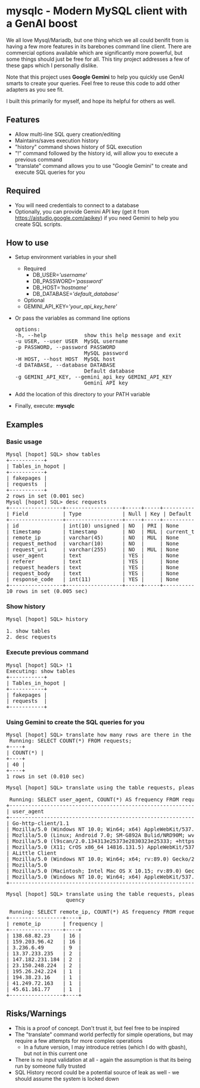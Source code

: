 # mysqlc - Modern MySQL client with a GenAI boost

We all love Mysql/Mariadb, but one thing which we all could benifit from is having a few more features in its barebones command line client. There are commercial options available which are significantly more powerful, but some things should just be free for all.  This tiny project addresses a few of these gaps which I personally dislike.

Note that this project uses **Google Gemini** to help you quickly use GenAI smarts to create your queries. Feel free to reuse this code to add other adapters as you see fit.

I built this primarily for myself, and hope its helpful for others as well.

## Features
* Allow multi-line SQL query creation/editing
* Maintains/saves execution history
* "history" command shows history of SQL execution
* "!" command followed by the history id, will allow you to execute a previous command
* "translate" command allows you to use "Google Gemini" to create and execute SQL queries for you

## Required
* You will need credentials to connect to a database
* Optionally, you can provide Gemini API key (get it from https://aistudio.google.com/apikey) if you need Gemini to help you create SQL scripts. 

## How to use
* Setup environment variables in your shell
  * Required
    * DB_USER=*'username'*
    * DB_PASSWORD=*'password'*
    * DB_HOST=*'hostname'*
    * DB_DATABASE=*'default_database'* 
  * Optional
  * GEMINI_API_KEY=*'your_api_key_here'*

* Or pass the variables as command line options
  <pre>
  options:
  -h, --help            show this help message and exit
  -u USER, --user USER  MySQL username
  -p PASSWORD, --password PASSWORD
                        MySQL password
  -H HOST, --host HOST  MySQL host
  -d DATABASE, --database DATABASE
                        Default database
  -g GEMINI_API_KEY, --gemini_api_key GEMINI_API_KEY
                        Gemini API key
  </pre>

* Add the location of this directory to your PATH variable

* Finally, execute: **mysqlc** 

## Examples

### Basic usage
<pre>
Mysql [hopot] SQL> show tables
+-----------+
| Tables_in_hopot |
+-----------+
| fakepages |
| requests  |
+-----------+
2 rows in set (0.001 sec)
Mysql [hopot] SQL> desc requests
+-----------------+------------------+-----+-----+---------------------+----------------+
| Field           | Type             | Null | Key | Default             | Extra          |
+-----------------+------------------+-----+-----+---------------------+----------------+
| id              | int(10) unsigned | NO  | PRI | None                | auto_increment |
| timestamp       | timestamp        | NO  | MUL | current_timestamp() |                |
| remote_ip       | varchar(45)      | NO  | MUL | None                |                |
| request_method  | varchar(10)      | NO  |     | None                |                |
| request_uri     | varchar(255)     | NO  | MUL | None                |                |
| user_agent      | text             | YES |     | None                |                |
| referer         | text             | YES |     | None                |                |
| request_headers | text             | YES |     | None                |                |
| request_body    | text             | YES |     | None                |                |
| response_code   | int(11)          | YES |     | None                |                |
+-----------------+------------------+-----+-----+---------------------+----------------+
10 rows in set (0.005 sec)
</pre>

### Show history
<pre>
Mysql [hopot] SQL> history
 
1. show tables
2. desc requests
</pre>

### Execute previous command
<pre>
Mysql [hopot] SQL> !1
Executing: show tables
+-----------+
| Tables_in_hopot |
+-----------+
| fakepages |
| requests  |
+-----------+
</pre>


### Using Gemini to create the SQL queries for you
<pre>
Mysql [hopot] SQL> translate how many rows are there in the table requests ?
 Running: SELECT COUNT(*) FROM requests; 
+----+
| COUNT(*) |
+----+
| 40 |
+----+
1 rows in set (0.010 sec)</pre>

<pre>
Mysql [hopot] SQL> translate using the table requests, please tell me which is the most popular 10 user_agents in the last 24 hours, show the frequency and sort in reverse order of frequency
 
 Running: SELECT user_agent, COUNT(*) AS frequency FROM requests WHERE timestamp >= NOW() - INTERVAL 1 DAY GROUP BY user_agent ORDER BY frequency DESC LIMIT 10; 
+----------------------------------------------------------------------------------------------------------------------------------------------------------+----+
| user_agent                                                                                                                                               | frequency |
+----------------------------------------------------------------------------------------------------------------------------------------------------------+----+
| Go-http-client/1.1                                                                                                                                       | 30 |
| Mozilla/5.0 (Windows NT 10.0; Win64; x64) AppleWebKit/537.36 (KHTML, like Gecko) Chrome/74.0.3729.169 Safari/537.36                                      | 9  |
| Mozlila/5.0 (Linux; Android 7.0; SM-G892A Bulid/NRD90M; wv) AppleWebKit/537.36 (KHTML, like Gecko) Version/4.0 Chrome/60.0.3112.107 Moblie Safari/537.36 | 3  |
| Mozilla/5.0 (l9scan/2.0.134313e25373e2830323e25333; +https://leakix.net)                                                                                 | 2  |
| Mozilla/5.0 (X11; CrOS x86_64 14816.131.5) AppleWebKit/537.36 (KHTML, like Gecko) Chrome/103.0.0.0 Safari/537.36                                         | 1  |
| ALittle Client                                                                                                                                           | 1  |
| Mozilla/5.0 (Windows NT 10.0; Win64; x64; rv:89.0) Gecko/20100101 Firefox/89.0                                                                           | 1  |
| Mozilla/5.0                                                                                                                                              | 1  |
| Mozilla/5.0 (Macintosh; Intel Mac OS X 10.15; rv:89.0) Gecko/20100101 Firefox/89.0                                                                       | 1  |
| Mozilla/5.0 (Windows NT 10.0; Win64; x64) AppleWebKit/537.36 (KHTML, like Gecko) Edge/91.0.864.59 Safari/537.36                                          | 1  |
+----------------------------------------------------------------------------------------------------------------------------------------------------------+----+
</pre>
<pre>
Mysql [hopot] SQL> translate using the table requests, please tell me which is the most popular 10 IP addresses in the last 24 hours, show the frequency and sort in reverse order of fre
                   quency
 
 Running: SELECT remote_ip, COUNT(*) AS frequency FROM requests WHERE timestamp >= NOW() - INTERVAL 1 DAY GROUP BY remote_ip ORDER BY frequency DESC LIMIT 10; 
+-----------------+----+
| remote_ip       | frequency |
+-----------------+----+
| 138.68.82.23    | 16 |
| 159.203.96.42   | 16 |
| 3.236.6.49      | 9  |
| 13.37.233.235   | 2  |
| 147.182.231.184 | 2  |
| 23.150.248.224  | 2  |
| 195.26.242.224  | 1  |
| 194.38.23.16    | 1  |
| 41.249.72.163   | 1  |
| 45.61.161.77    | 1  |
+-----------------+----+
</pre>

## Risks/Warnings
* This is a proof of concept. Don't trust it, but feel free to be inspired
* The "translate" command world perfectly for simple operations, but may require a few attempts for more complex operations
  * In a future version, I may introduce retries (which I do with gbash), but not in this current one
* There is no input validation at all - again the assumption is that its being run by someone fully trusted
* SQL History record could be a potential source of leak as well - we should assume the system is locked down


